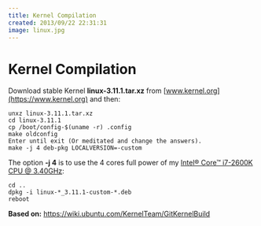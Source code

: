 ```yaml
---
title: Kernel Compilation
created: 2013/09/22 22:31:31
image: linux.jpg
---
```


# Kernel Compilation

Download stable Kernel **linux-3.11.1.tar.xz** from [www.kernel.org](https://www.kernel.org) and then: 
    
    
    unxz linux-3.11.1.tar.xz
    cd linux-3.11.1
    cp /boot/config-$(uname -r) .config
    make oldconfig
    Enter until exit (Or meditated and change the answers).
    make -j 4 deb-pkg LOCALVERSION=-custom
    

The option **-j 4** is to use the 4 cores full power of my [Intel® Core™ i7-2600K CPU @ 3.40GHz](https://ark.intel.com/products/52214): 
    
    
    cd ..
    dpkg -i linux-*_3.11.1-custom-*.deb
    reboot
    

**Based on:** https://wiki.ubuntu.com/KernelTeam/GitKernelBuild